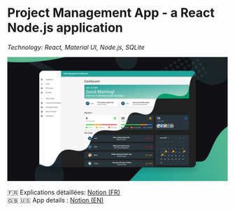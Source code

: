 <h1>Project Management App - a React Node.js application</h1>

<i>Technology: React, Material UI, Node.js, SQLite</i> <br/>

![alt text](https://raw.githubusercontent.com/Fjerdingstad/portfolio/main/React/Project%20Management%20App/thumbnail.png)

:fr: Explications détaillées: [Notion (FR)](https://chrisfjerd.notion.site/Application-Gestion-de-Projets-ad99324a2c08472eaacce4abda8e7457?pvs=74) <br/>
🇬🇧 🇺🇸 App details : [Notion (EN)](https://chrisfjerd.notion.site/EN-Project-Management-Application-03cf3c69f1964353a6b9bcffe902e408?pvs=74)
